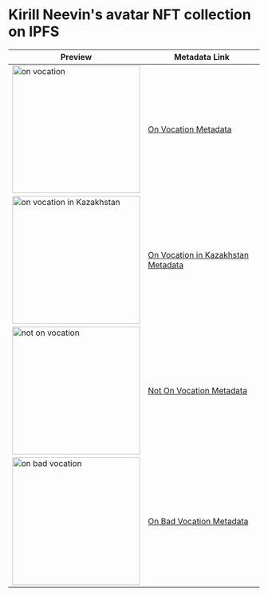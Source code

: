 # Kirill Neevin's avatar NFT collection on IPFS

| Preview | Metadata Link |
|---------|---------------|
| <img src="https://ipfs.io/ipfs/bafkreidud2hjkh2owjn77scdalwhvhfwfxtvm7hjuy2swmy7bwx7nvaof4" alt="on vocation" width="256" height="256"> | [On Vocation Metadata](https://ipfs.io/ipfs/bafkreiggcjna3azdjwj3fye7rohxrcitc573mykvz2wtocd73qgvwgz5v4) |
| <img src="https://ipfs.io/ipfs/bafkreibkdxbfomwvq63lleizmg3r2c6oce27yayvjveacigpgj4ltcav5a" alt="on vocation in Kazakhstan" width="256" height="256"> | [On Vocation in Kazakhstan Metadata](https://ipfs.io/ipfs/bafkreia4srehxxamu53s3dkskremjjkkm4teoxonkorx6hfxms6jindppy) |
| <img src="https://ipfs.io/ipfs/bafkreidywm3j4dplj72m2ba5tzre4qd55o4uvnthsvgconyn3v763wze4q" alt="not on vocation" width="256" height="256"> | [Not On Vocation Metadata](https://ipfs.io/ipfs/bafkreic7ezgbgdhcrulkg2y7622jkd2amwb3iwnop3phog5u6rmgm7i6jq) |
| <img src="https://ipfs.io/ipfs/bafkreibtqpetlpxw2g5febyngakb2agv2sudyhcfkdvjcdbs35bdcwntyu" alt="on bad vocation" width="256" height="256"> | [On Bad Vocation Metadata](https://ipfs.io/ipfs/bafkreidlthctjr3q67gv36axwj5bfnfa43wno7bvomnc46s3c37dyrjmvi) |
